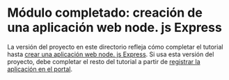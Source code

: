 # <a name="completed-module-create-a-nodejs-express-web-app"></a>Módulo completado: creación de una aplicación web node. js Express

La versión del proyecto en este directorio refleja cómo completar el tutorial hasta [crear una aplicación web node. js Express](https://docs.microsoft.com/graph/training/node-tutorial?tutorial-step=1). Si usa esta versión del proyecto, debe completar el resto del tutorial a partir de [registrar la aplicación en el portal](https://docs.microsoft.com/graph/training/node-tutorial?tutorial-step=2).